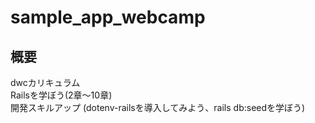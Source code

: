 # sample_app_webcamp
## 概要
dwcカリキュラム  
Railsを学ぼう(2章〜10章)  
開発スキルアップ  (dotenv-railsを導入してみよう、rails db:seedを学ぼう)
